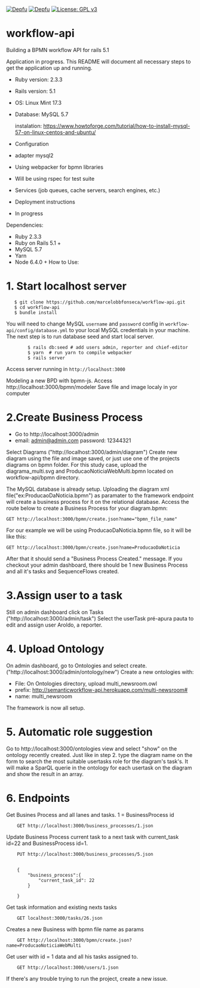 [![Depfu](https://badges.depfu.com/badges/162afd397ea7f132bc73bb87dbc689d0/status.svg)](https://depfu.com) [![Depfu](https://badges.depfu.com/badges/162afd397ea7f132bc73bb87dbc689d0/count.svg)](https://depfu.com/github/marcelobbfonseca/workflow-api?project_id=7786) [![License: GPL v3](https://img.shields.io/badge/License-GPLv3-blue.svg)](https://www.gnu.org/licenses/gpl-3.0)

# workflow-api
Building a BPMN workflow API for rails 5.1


Application in progress.
This README will document all necessary steps to get the
application up and running.

* Ruby version: 2.3.3

* Rails version: 5.1

* OS: Linux Mint 17.3

* Database: MySQL 5.7
	
	instalation:
	https://www.howtoforge.com/tutorial/how-to-install-mysql-57-on-linux-centos-and-ubuntu/


* Configuration

* adapter mysql2

* Using webpacker for bpmn libraries

* Will be using rspec for test suite

* Services (job queues, cache servers, search engines, etc.)

* Deployment instructions

* In progress

Dependencies: 
* Ruby 2.3.3 
* Ruby on Rails 5.1 +
* MySQL 5.7
* Yarn
* Node 6.4.0 +
 How to Use:
 # 1. Start localhost server
 ```
 	$ git clone https://github.com/marcelobbfonseca/workflow-api.git
	$ cd workflow-api
	$ bundle install
```
You will need to change MySQL ```username``` and ```password``` config in ```workflow-api/config/database.yml``` to your local MySQL credentials in your machine. The next step is to run database seed and start local server.
```		
		$ rails db:seed # add users admin, reporter and chief-editor
		$ yarn  # run yarn to compile webpacker
		$ rails server
```

Access server running in ```http://localhost:3000```

Modeling a new BPD with bpmn-js. Access http://localhost:3000/bpmn/modeler
Save file and image localy in yor computer

# 2.Create Business Process

* Go to http://localhost:3000/admin
* email: admin@admin.com password: 12344321

Select Diagrams ("http://localhost:3000/admin/diagram")
Create new diagram using the file and image saved, or just use one of the projects diagrams on bpmn folder.
For this study case, upload the diagrama_multi.svg and ProducaoNoticiaWebMulti.bpmn located on workflow-api/bpmn directory.

The MySQL database is already setup. Uploading the diagram xml file("ex:ProducaoDaNoticia.bpmn") as paramater to the framework endpoint will create a business process for it on the relational database. 
Access the route below to create a Business Process for your diagram.bpmn:
	
	GET http://localhost:3000/bpmn/create.json?name="bpmn_file_name"
For our example we will be using ProducaoDaNoticia.bpmn file, so it will be like this:
	
	GET http://localhost:3000/bpmn/create.json?name=ProducaoDaNoticia

After that it should send a "Business Process Created." message.
If you checkout your admin dashboard, there should be 1 new Business Process and all it's tasks and SequenceFlows created. 

# 3.Assign user to a task

Still on admin dashboard click on Tasks ("http://localhost:3000/admin/task")
Select the userTask pré-apura pauta to edit and assign user Aroldo, a reporter.

# 4. Upload Ontology

On admin dashboard, go to Ontologies and select create.("http://localhost:3000/admin/ontology/new")
Create a new ontologies with:
* File: On Ontologies directory, upload multi_newsroom.owl
* prefix: http://semanticworkflow-api.herokuapp.com/multi-newsroom#
* name: multi_newsroom

The framework is now all setup.
# 5. Automatic role suggestion

Go to http://localhost:3000/ontologies view and select "show" on the ontology recently created.
Just like in step 2. type the diagram name on the form to search the most suitable usertasks role for the diagram's task's. It will make a SparQL querie in the ontology for each usertask on the diagram and show the result in an array.


# 6. Endpoints
 
 Get Busines Process and all lanes and tasks. 1 = BusinessProcess id
	
		GET http://localhost:3000/business_processes/1.json


 Update Business Process current task to a next task with current_task id=22 and BusinessProcess id=1.
 		
		PUT http://localhost:3000/business_processes/5.json
		

 		{
			"business_process":{
				"current_task_id": 22
			}
	
		}

 
 Get task information and existing nexts tasks
 	
		GET localhost:3000/tasks/26.json
	
 Creates a new Business with bpmn file name as params 
 
		GET http://localhost:3000/bpmn/create.json?name=ProducaoNoticiaWebMulti
		
Get user with id = 1 data and all his tasks assigned to.
		
		GET http://localhost:3000/users/1.json
		
		
If there's any trouble trying to run the project, create a new issue.

